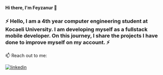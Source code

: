 #### Hi there, I'm Feyzanur 👋

### ⚡ Hello, I am a 4th year computer engineering student at Kocaeli University. I am developing myself as a fullstack mobile developer. On this journey, I share the projects I have done to improve myself on my account. ⚡



📫 Reach out to me:

 [![linkedin](https://img.shields.io/badge/Linkedin-000000?style=for-the-badge&logo=Linkedin&logoColor=white)](https://www.linkedin.com/in/feyzanur-ye%C5%9Fildal-087b081b1/)

<!--
**feyzanuryesildal/feyzanuryesildal** is a ✨ _special_ ✨ repository because its `README.md` (this file) appears on your GitHub profile.

Here are some ideas to get you started:

- 🔭 I’m currently working on ...
- 🌱 I’m currently learning ...
- 👯 I’m looking to collaborate on ...
- 🤔 I’m looking for help with ...
- 💬 Ask me about ...
- 📫 How to reach me: ...
- 😄 Pronouns: ...
- ⚡ Fun fact: ...
-->
